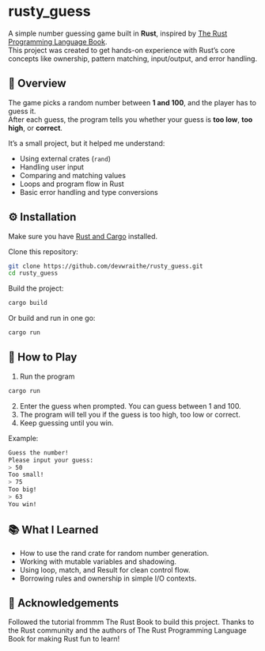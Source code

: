 #  rusty_guess

A simple number guessing game built in **Rust**, inspired by [The Rust Programming Language Book](https://doc.rust-lang.org/book/).  
This project was created to get hands-on experience with Rust’s core concepts like ownership, pattern matching, input/output, and error handling.

## 🎯 Overview

The game picks a random number between **1 and 100**, and the player has to guess it.  
After each guess, the program tells you whether your guess is **too low**, **too high**, or **correct**.

It’s a small project, but it helped me understand:
- Using external crates (`rand`)
- Handling user input
- Comparing and matching values
- Loops and program flow in Rust
- Basic error handling and type conversions

## ⚙️ Installation

Make sure you have [Rust and Cargo](https://www.rust-lang.org/tools/install) installed.

Clone this repository:

```bash
git clone https://github.com/devwraithe/rusty_guess.git
cd rusty_guess
```

Build the project:

```bash
cargo build
```

Or build and run in one go:

```bash
cargo run
```

## 🧩 How to Play

1. Run the program
```bash
cargo run
```

2. Enter the guess when prompted. You can guess between 1 and 100.
3. The program will tell you if the guess is too high, too low or correct.
4. Keep guessing until you win.

Example:

```bash
Guess the number!
Please input your guess:
> 50
Too small!
> 75
Too big!
> 63
You win!
```

## 📚 What I Learned

* How to use the rand crate for random number generation.
* Working with mutable variables and shadowing.
* Using loop, match, and Result for clean control flow.
* Borrowing rules and ownership in simple I/O contexts.

## 💬 Acknowledgements

Followed the tutorial frommm The Rust Book to build this project. Thanks to the Rust community and the authors of The Rust Programming Language Book for making Rust fun to learn!
